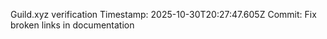 Guild.xyz verification
Timestamp: 2025-10-30T20:27:47.605Z
Commit: Fix broken links in documentation